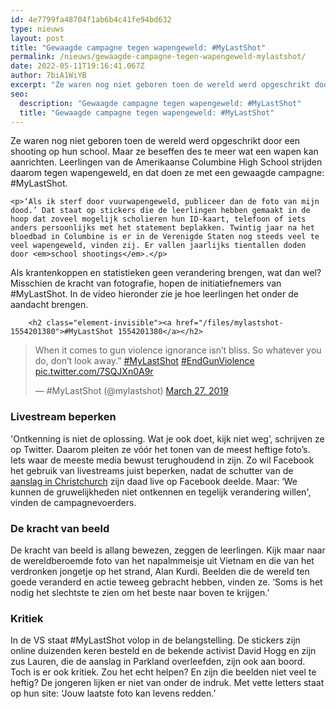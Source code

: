 ```yaml
---
id: 4e7799fa48704f1ab6b4c41fe94bd632
type: nieuws
layout: post
title: "Gewaagde campagne tegen wapengeweld: #MyLastShot"
permalink: /nieuws/gewaagde-campagne-tegen-wapengeweld-mylastshot/
date: 2022-05-11T19:16:41.067Z
author: 7biA1WiYB
excerpt: "Ze waren nog niet geboren toen de wereld werd opgeschrikt door een shooting op hun school. Maar ze beseffen des te meer wat een wapen kan aanrichten. Leerlingen van de Amerikaanse Columbine High School strijden daarom tegen wapengeweld, en dat doen ze met een gewaagde campagne: #MyLastShot.  "
seo:
  description: "Gewaagde campagne tegen wapengeweld: #MyLastShot"
  title: "Gewaagde campagne tegen wapengeweld: #MyLastShot"
---
```

Ze waren nog niet geboren toen de wereld werd opgeschrikt door een shooting op hun school. Maar ze beseffen des te meer wat een wapen kan aanrichten. Leerlingen van de Amerikaanse Columbine High School strijden daarom tegen wapengeweld, en dat doen ze met een gewaagde campagne: #MyLastShot.  

    <p>‘Als ik sterf door vuurwapengeweld, publiceer dan de foto van mijn dood.’ Dat staat op stickers die de leerlingen hebben gemaakt in de hoop dat zoveel mogelijk scholieren hun ID-kaart, telefoon of iets anders persoonlijks met het statement beplakken. Twintig jaar na het bloedbad in Columbine is er in de Verenigde Staten nog steeds veel te veel wapengeweld, vinden zij. Er vallen jaarlijks tientallen doden door <em>school shootings</em>.</p>
<p>Als krantenkoppen en statistieken geen verandering brengen, wat dan wel? Misschien de kracht van fotografie, hopen de initiatiefnemers van #MyLastShot. In de video hieronder zie je hoe leerlingen het onder de aandacht brengen. <div class="media media-element-container media-default"><div id="file-536765" class="file file-document file-text-oembed">

        <h2 class="element-invisible"><a href="/files/mylastshot-1554201380">#MyLastShot 1554201380</a></h2>
    
  
  <div class="content">
    
<blockquote class="twitter-tweet" data-width="550"><p lang="en" dir="ltr">When it comes to gun violence ignorance isn’t bliss. So whatever you do, don’t look away.” <a href="https://twitter.com/hashtag/MyLastShot?src=hash&amp;ref_src=twsrc%5Etfw">#MyLastShot</a> <a href="https://twitter.com/hashtag/EndGunViolence?src=hash&amp;ref_src=twsrc%5Etfw">#EndGunViolence</a> <a href="https://t.co/7SQJXn0A9r">pic.twitter.com/7SQJXn0A9r</a></p>&mdash; #MyLastShot (@mylastshot) <a href="https://twitter.com/mylastshot/status/1110935037954928640?ref_src=twsrc%5Etfw">March 27, 2019</a></blockquote>
<script async="" src="https://platform.twitter.com/widgets.js" charset="utf-8"></script>
  </div>

  
</div>
</div>
<h3>Livestream beperken</h3>
<p>'Ontkenning is niet de oplossing. Wat je ook doet, kijk niet weg’, schrijven ze op Twitter. Daarom pleiten ze vóór het tonen van de meest heftige foto’s. Iets waar de meeste media bewust terughoudend in zijn. Zo wil Facebook het gebruik van livestreams juist beperken, nadat de schutter van de <a href="https://original.sevendays.nl/nieuws/aanslagen-nieuw-zeeland-50-slachtoffers">aanslag in Christchurch</a> zijn daad live op Facebook deelde. Maar: ‘We kunnen de gruwelijkheden niet ontkennen en tegelijk verandering willen', vinden de campagnevoerders.</p>
<h3>De kracht van beeld</h3>
<p>De kracht van beeld is allang bewezen, zeggen de leerlingen. Kijk maar naar de wereldberoemde foto van het napalmmeisje uit Vietnam en die van het verdronken jongetje op het strand, Alan Kurdi. Beelden die de wereld ten goede veranderd en actie teweeg gebracht hebben, vinden ze. ‘Soms is het nodig het slechtste te zien om het beste naar boven te krijgen.’</p>
<h3>Kritiek</h3>
<p>In de VS staat #MyLastShot volop in de belangstelling. De stickers zijn online duizenden keren besteld en de bekende activist David Hogg en zijn zus Lauren, die de aanslag in Parkland overleefden, zijn ook aan boord. Toch is er ook kritiek. Zou het echt helpen? En zijn die beelden niet veel te heftig? De jongeren lijken er niet van onder de indruk. Met vette letters staat op hun site: ‘Jouw laatste foto kan levens redden.’</p>  
